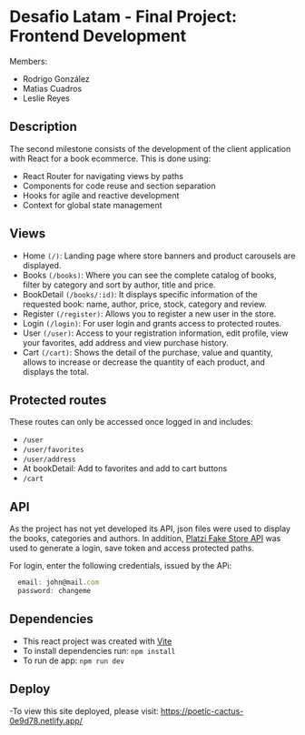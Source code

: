 # Desafio Latam - Final Project: Frontend Development

Members:
- Rodrigo González
- Matias Cuadros
- Leslie Reyes

## Description
The second milestone consists of the development of the client application with React for a book ecommerce. This is done using:

- React Router for navigating views by paths
- Components for code reuse and section separation
- Hooks for agile and reactive development
- Context for global state management

## Views

- Home `(/)`: Landing page where store banners and product carousels are displayed.
- Books `(/books)`: Where you can see the complete catalog of books, filter by category and sort by author, title and price.
- BookDetail `(/books/:id)`: It displays specific information of the requested book: name, author, price, stock, category and review.
- Register `(/register)`: Allows you to register a new user in the store. 
- Login `(/login)`: For user login and grants access to protected routes.
- User `(/user)`: Access to your registration information, edit profile, view your favorites, add address and view purchase history.
- Cart `(/cart)`: Shows the detail of the purchase, value and quantity, allows to increase or decrease the quantity of each product, and displays the total.

## Protected routes
These routes can only be accessed once logged in and includes:
- `/user`
- `/user/favorites`
- `/user/address`
- At bookDetail: Add to favorites and add to cart buttons
- `/cart`

## API
As the project has not yet developed its API, json files were used to display the books, categories and authors. In addition, [Platzi Fake Store API](https://fakeapi.platzi.com/) was used to generate a login, save token and access protected paths.

For login, enter the following credentials, issued by the APi:

```jsx
  email: john@mail.com
  password: changeme
```

## Dependencies
- This react project was created with [Vite](https://vitejs.dev/)
- To install dependencies run: `npm install` 
- To run de app: `npm run dev`


## Deploy

-To view this site deployed, please visit: https://poetic-cactus-0e9d78.netlify.app/